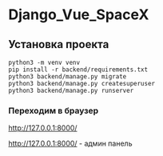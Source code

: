 # Django_Vue_SpaceX

## Установка проекта
```
python3 -m venv venv
pip install -r backend/requirements.txt
python3 backend/manage.py migrate
python3 backend/manage.py createsuperuser
python3 backend/manage.py runserver

```

### Переходим в браузер
http://127.0.0.1:8000/

http://127.0.0.1:8000/ - админ панель
